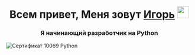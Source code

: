 <h1 align="center">Всем привет, Меня зовут <a href="https://daniilshat.ru/" target="_blank">Игорь</a> 
<img src="https://github.com/blackcater/blackcater/raw/main/images/Hi.gif" height="32"/></h1>
<h3 align="center">Я начинающий разработчик на Python</h3>
<img src="https://github.com/codeviewigo/codeviewigo/tree/main/Сертификат_Python_10069.pdf" alt="Сертификат 10069 Python">
